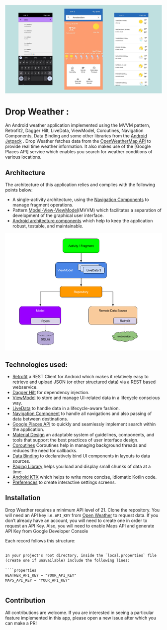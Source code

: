 <p align="center"><a><img src="https://github.com/chiragramani98/MVVM-WeatherApp/blob/master/media/App%20Screenshots.png" width="700"></a></p>

# Drop Weather :

An Android weather application implemented using the MVVM pattern, Retrofit2, Dagger Hilt, LiveData, ViewModel, Coroutines, Navigation Components, Data Binding and some other libraries from the [Android Jetpack](https://developer.android.com/jetpack) . Drop Weather fetches data from the [OpenWeatherMap API](https://openweathermap.org/api) to provide real time weather information. It also makes use of the [Google Places API] service which enables you search for weather conditions of various locations.

## Architecture
The architecture of this application relies and complies with the following points below:
* A single-activity architecture, using the [Navigation Components](https://developer.android.com/guide/navigation) to manage fragment operations.
* Pattern [Model-View-ViewModel](https://en.wikipedia.org/wiki/Model%E2%80%93view%E2%80%93viewmodel)(MVVM) which facilitates a separation of development of the graphical user interface.
* [Android architecture components](https://developer.android.com/topic/libraries/architecture/) which help to keep the application robust, testable, and maintainable.

<p align="center"><a><img src="https://github.com/chiragramani98/MVVM-WeatherApp/blob/master/media/final_architecture.png" width="700"></a></p>

## Technologies used:

* [Retrofit](https://square.github.io/retrofit/) a REST Client for Android which makes it relatively easy to retrieve and upload JSON (or other structured data) via a REST based webservice.
* [Dagger Hilt](https://dagger.dev/hilt/) for dependency injection.
* [ViewModel](https://developer.android.com/topic/libraries/architecture/viewmodel) to store and manage UI-related data in a lifecycle conscious way.
* [LiveData](https://developer.android.com/topic/libraries/architecture/livedata) to handle data in a lifecycle-aware fashion.
* [Navigation Component](https://developer.android.com/guide/navigation) to handle all navigations and also passing of data between destinations.
* [Google Places API](https://developers.google.com/maps/documentation/places/android-sdk/overview) to quickly and seamlessly implement search within the application.
* [Material Design](https://material.io/develop/android/docs/getting-started/) an adaptable system of guidelines, components, and tools that support the best practices of user interface design.
* [Coroutines](https://kotlinlang.org/docs/reference/coroutines-overview.html) Coroutines help in managing background threads and reduces the need for callbacks.
* [Data Binding](https://developer.android.com/topic/libraries/data-binding/) to declaratively bind UI components in layouts to data sources.
* [Paging Library](https://developer.android.com/topic/libraries/architecture/paging) helps you load and display small chunks of data at a time.
* [Android KTX](https://developer.android.com/kotlin/ktx) which helps to write more concise, idiomatic Kotlin code.
* [Preferences](https://developer.android.com/guide/topics/ui/settings) to create interactive settings screens.

## Installation
Drop Weather requires a minimum API level of 21. Clone the repository. You will need an API key i.e. `API_KEY` from [Open Weather](https://openweathermap.org/) to request data. If you don’t already have an account, you will need to create one in order to request an API Key. Also, you will need to enable Maps API and generate API Key from Google Developer Console

Each record follows this structure:
  
````

In your project's root directory, inside the `local.properties` file (create one if unavailable) include the following lines:

````properties
WEATHER_API_KEY = "YOUR_API_KEY"
MAPS_API_KEY = "YOUR_API_KEY"


````
## Contribution
All contributions are welcome. If you are interested in seeing a particular feature implemented in this app, please open a new issue after which you can make a PR!

